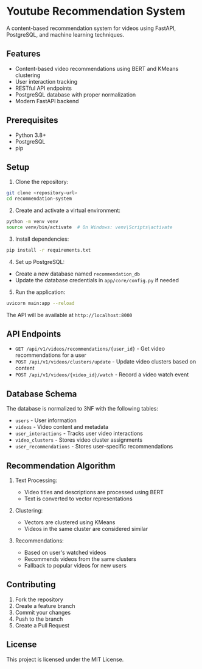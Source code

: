 # Youtube Recommendation System

A content-based recommendation system for videos using FastAPI, PostgreSQL, and machine learning techniques.

## Features

- Content-based video recommendations using BERT and KMeans clustering
- User interaction tracking
- RESTful API endpoints
- PostgreSQL database with proper normalization
- Modern FastAPI backend

## Prerequisites

- Python 3.8+
- PostgreSQL
- pip

## Setup

1. Clone the repository:
```bash
git clone <repository-url>
cd recommendation-system
```

2. Create and activate a virtual environment:
```bash
python -m venv venv
source venv/bin/activate  # On Windows: venv\Scripts\activate
```

3. Install dependencies:
```bash
pip install -r requirements.txt
```

4. Set up PostgreSQL:
- Create a new database named `recommendation_db`
- Update the database credentials in `app/core/config.py` if needed

5. Run the application:
```bash
uvicorn main:app --reload
```

The API will be available at `http://localhost:8000`

## API Endpoints

- `GET /api/v1/videos/recommendations/{user_id}` - Get video recommendations for a user
- `POST /api/v1/videos/clusters/update` - Update video clusters based on content
- `POST /api/v1/videos/{video_id}/watch` - Record a video watch event

## Database Schema

The database is normalized to 3NF with the following tables:

- `users` - User information
- `videos` - Video content and metadata
- `user_interactions` - Tracks user video interactions
- `video_clusters` - Stores video cluster assignments
- `user_recommendations` - Stores user-specific recommendations

## Recommendation Algorithm

1. Text Processing:
   - Video titles and descriptions are processed using BERT
   - Text is converted to vector representations

2. Clustering:
   - Vectors are clustered using KMeans
   - Videos in the same cluster are considered similar

3. Recommendations:
   - Based on user's watched videos
   - Recommends videos from the same clusters
   - Fallback to popular videos for new users

## Contributing

1. Fork the repository
2. Create a feature branch
3. Commit your changes
4. Push to the branch
5. Create a Pull Request

## License

This project is licensed under the MIT License. 
